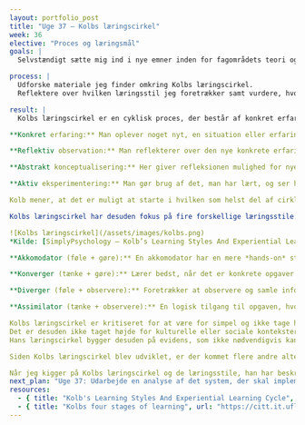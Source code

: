```yaml
---
layout: portfolio_post
title: "Uge 37 – Kolbs læringscirkel"
week: 36
elective: "Proces og læringsmål"
goals: |
  Selvstændigt sætte mig ind i nye emner inden for fagområdets teori og/eller praksis.

process: |
  Udforske materiale jeg finder omkring Kolbs læringscirkel.  
  Reflektere over hvilken læringsstil jeg foretrækker samt vurdere, hvordan jeg kan bruge dette fremadrettet.

result: |
  Kolbs læringscirkel er en cyklisk proces, der består af konkret erfaring, reflektiv observation, abstrakt konceptualisering og aktiv eksperimentering. Undervejs vil man være inde i alle de forskellige faser, hvor man hele tiden bygger videre på det, man har lært.  

**Konkret erfaring:** Man oplever noget nyt, en situation eller erfaring, eller en genfortolkning af en tidligere erfaring.  

**Reflektiv observation:** Man reflekterer over den nye konkrete erfaring i lyset af det, man allerede ved. Her er man særligt optaget af sammenhængen mellem erfaring og forståelse.  

**Abstrakt konceptualisering:** Her giver refleksionen mulighed for nye idéer eller en modificering af et allerede eksisterende koncept.  

**Aktiv eksperimentering:** Man gør brug af det, man har lært, og ser hvordan det udfolder sig.  

Kolb mener, at det er muligt at starte i hvilken som helst del af cirklen og derefter følge den logiske rækkefølge, han har stillet op. Det er alligevel først, når man har været igennem hele cirklen, at man oplever effektiv læring. Ifølge Kolbs perspektiv kommer viden derfor ved at cyklisk bevæge sig mellem *at gøre* og *at tænke*. Dette understøtter hans udsagn om, at læring er *“transformationen af erfaring”* og ikke bare tilegnelse af fakta.  

Kolbs læringscirkel har desuden fokus på fire forskellige læringsstile. Han understreger, at forskellige mennesker har helt naturligt forskellige læringsstile. Kolb mener, at vores læringsstil afhænger af to variabler: hvordan vi går til en opgave, og hvordan vi tænker eller føler omkring opgaven.  

![Kolbs læringscirkel](/assets/images/kolbs.png)  
*Kilde: [SimplyPsychology – Kolb’s Learning Styles And Experiential Learning Cycle](https://www.simplypsychology.org/learning-kolb.html)*  

**Akkomodator (føle + gøre):** En akkomodator har en mere *hands-on* stil, hvor det handler mere om intuition end logik. De foretrækker at bruge andres analyser og information frem for at lave deres egen analyse.  

**Konverger (tænke + gøre):** Lærer bedst, når det er konkrete opgaver eller problemer, der skal løses. De kan godt lide at eksperimentere med nye idéer og arbejde med praktiske opgaver.  

**Diverger (føle + observere):** Foretrækker at observere og samle information. Er god til at se ting fra flere forskellige vinkler og reflektere.  

**Assimilator (tænke + observere):** En logisk tilgang til opgaven, hvor teori, modeller og struktureret viden vægtes højt. En assimilator er glad for at læse, analysere og organisere information.  

Kolbs læringscirkel er kritiseret for at være for simpel og ikke tage højde for den komplekse, ikke-sekventielle måde, mennesker lærer på i den virkelige verden. Det kan være, at man gentager et trin flere gange, springer over eller bevæger sig igennem dem i en anden rækkefølge. Hvis man tager Kolbs læringscirkel uden at tage højde for dette, kan det medføre, at man besværliggør læring og overser den spontane, rekursive måde, læring ofte sker på.  
Det er desuden ikke taget højde for kulturelle eller sociale kontekster, som kan forme læring.  
Hans læringscirkel bygger desuden på evidens, som ikke nødvendigvis kan bekræfte, at disse forskellige læringsstile kan forbedre læring.  

Siden Kolbs læringscirkel blev udviklet, er der kommet flere andre alternative rammeværk, som tager højde for social kontekst, feedback-loops og læringsbehov i udvikling.  

Når jeg kigger på Kolbs læringscirkel og de læringsstile, han har beskrevet, kan jeg se, at jeg læner mig mest op ad akkomodator og konverger. Det vil sige, at jeg bedst lærer ved at kaste mig ud i tingene, prøve, fejle og justere. Jeg får desuden meget ud af at løse konkrete problemer og at få tingene til at virke. Det betyder, at jeg kan starte med at gøre, fx tegne, afprøve og kode. Dette skal derefter følges op med at koble teori på, som understøtter og/eller udfordrer det, jeg har lavet, hvorefter jeg kan reflektere og observere.  
next_plan: "Uge 37: Udarbejde en analyse af det system, der skal implementeres"
resources:
  - { title: "Kolb's Learning Styles And Experiential Learning Cycle", url: "https://www.simplypsychology.org/learning-kolb.html" }
  - { title: "Kolbs four stages of learning", url: "https://citt.it.ufl.edu/resources/course-development-resources/the-learning-process/types-of-learners/kolbs-four-stages-of-learning/" }
---
```

